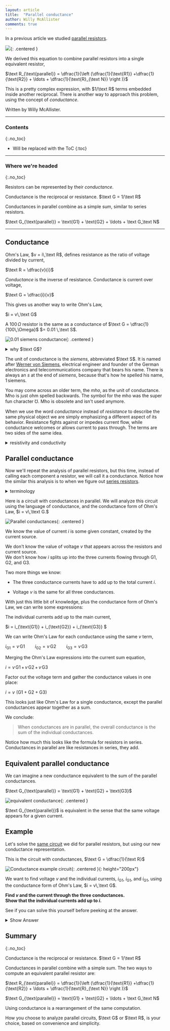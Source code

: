 ```yaml
---
layout: article
title:  "Parallel conductance"
author: Willy McAllister
comments: true
---
```


In a previous article we studied [parallel resistors](http://spinningnumbers.org/a/parallel-resistors.html). 

![](https://ka-perseus-images.s3.amazonaws.com/f84dc8f7aa0ad09db6897028cfe43d93615e3070.svg){: .centered }

We derived this equation to combine parallel resistors into a single equivalent resistor,

$\text R_{\text{parallel}} = \dfrac{1}{\left (\dfrac{1}{\text{R1}} +\dfrac{1}{\text{R2}} + \ldots + \dfrac{1}{\text{R}_{\text N}} \right )}$

This is a pretty complex expression, with $1/\text R$ terms embedded inside another reciprocal. There is another way to approach this problem, using the concept of *conductance*.
  
Written by Willy McAllister.

----

### Contents
{:.no_toc}

* Will be replaced with the ToC
{:toc}

----

### Where we're headed 
{:.no_toc}

Resistors can be represented by their *conductance*.

Conductance is the reciprocal or resistance. $\text G = 1/\text R$

Conductances in parallel combine as a simple sum, similar to series resistors. 

$\text G_{\text{parallel}} = \text{G1} + \text{G2} + \ldots + \text G_\text N$ 

----

## Conductance

Ohm's Law, $v = i\,\text R$, defines resistance as the ratio of voltage divided by current,

$\text R = \dfrac{v}{i}$

*Conductance* is the inverse of resistance. Conductance is current over voltage,

$\text G = \dfrac{i}{v}$

This gives us another way to write Ohm's Law,

 $i = v\,\text G$

 A $100\,\Omega$ resistor is the same as a conductance of $\text G = \dfrac{1}{100\,\Omega}$ $= 0.01 \,\text S$.

![0.01 siemens conductance](https://ka-perseus-images.s3.amazonaws.com/9314d8633e131f3ae8976087f222a35bfa4dddc7.svg){: .centered }

 <details>
 <summary>why $\text G$?</summary>
 <p>$\text G$ is used to represent conductance. If memory serves me, someone picked $\text G$ because it sort of looks like an omega $\Omega$ rotated left. The $\text G$ letter only makes $90^\circ$of rotation, but that's as close as you can get to an upside down $\mho$ character using an ordinary typewriter. That's the story I heard.</p>
 </details>

The unit of conductance is the *siemens*, abbreviated $\text S$. It is named after [Werner von Siemens](https://en.wikipedia.org/wiki/Werner_von_Siemens), electrical engineer and founder of the German electronics and telecommunications company that bears his name. There is always an *s* at the end of *siemens*, because that's how he spelled his name, $1\,\text{siemens}$. 

You may come across an older term, the *mho*, as the unit of conductance. Mho is just ohm spelled backwards. The symbol for the mho was the super fun character $\mho$. Mho is obsolete and isn't used anymore.

When we use the word *conductance* instead of *resistance* to describe the same physical object we are simply emphasizing a different aspect of its behavior. Resistance fights against or impedes current flow, while conductance welcomes or allows current to pass through. The terms are two sides of the same idea. 

<details>
<summary>resistivity and conductivity</summary>
<p>You may have heard the terms <em>resistivity</em> and <em>conductivity</em>. These sound a lot like <em>resistance</em> and <em>conductance</em>, but resistivity and conductivity are a little different. They are properties of the bulk materials used to fabricate individual resistors. For more information, see <a href="http://spinningnumbers.org/a/resistance-resistivity.html">Resistance and resistivity</a> or this Wikipedia page on <a href="https://en.wikipedia.org/wiki/Electrical_resistance_and_conductance">Electrical Resistance and Conductance</a>.</p>
</details>

## Parallel conductance

Now we'll repeat the analysis of parallel resistors, but this time, instead of calling each component a resistor, we will call it a conductance. Notice how the similar this analysis is to when we figure out [series resistors](http://spinningnumbers.org/a/series-resistors.html#resistors-in-series).  

<details>
    <summary>terminology</summary>
    <p>The component we are studying is called a <em>conductance</em> as opposed to a <em>conductor</em>. Conductor sounds too much like a simple wire. It is also fine to refer to it as a resistor: "Resistor $\text{G1}$ has a conductance of $0.01\,\text S$".</p>
</details>

Here is a circuit with conductances in parallel. We will analyze this circuit using the language of conductance, and the conductance form of Ohm's Law, $i = v\,\text G.$

![Parallel conductances](https://ka-perseus-images.s3.amazonaws.com/8c5da88c8c0487fd2e52679c83c2a80cbe977d8c.svg){: .centered }

We know the value of current $i$ is some given constant, created by the current source. 

We don't know the value of voltage $v$ that appears across the resistors and current source.  
We don't know how $i$ splits up into the three currents flowing through $\text{G1}, \text{G2},$ and $\text{G3}$.

Two more things we know:

* The three conductance currents have to add up to the total current $i$. 

* Voltage $v$ is the same for all three conductances. 

With just this little bit of knowledge, plus the conductance form of Ohm's Law, we can write some expressions:

The individual currents add up to the main current,

$i = i_{\text{G1}} + i_{\text{G2}} + i_{\text{G3}} $

We can write Ohm's Law for each conductance using the same $v$ term,

$i_{\text{G1}} = v \, \text{G1} \qquad i_{\text{G2}} = v \, \text{G2} \qquad  i_{\text{G3}} = v \, \text{G3}$

Merging the Ohm's Law expressions into the current sum equation,

$i = v\, \text{G1} \,+\, v\, \text{G2} \,+\, v\, \text{G3}$

Factor out the voltage term and gather the conductance values in one place:

$i = v\,\, (\text{G1} + \text{G2} + \text{G3})$

This looks just like Ohm's Law for a single conductance, except the parallel conductances appear together as a sum.  

We conclude: 

>When conductances are in parallel, the overall conductance is the sum of the individual conductances.

Notice how much this looks like the formula for resistors in series. Conductances in parallel are like resistances in series, they add.

## Equivalent parallel conductance

We can imagine a new conductance equivalent to the sum of the parallel conductances.   

$\text G_{\text{parallel}} = \text{G1} + \text{G2} + \text{G3}$

![equivalent conductance](https://ka-perseus-images.s3.amazonaws.com/d92e1e523f0e158a9c58c2a358b03b11ea339d3a.svg){: .centered }

$\text G_{\text{parallel}}$ is equivalent in the sense that the same voltage appears for a given current.

## Example

Let's solve the [same circuit](http://spinningnumbers.org/a/parallel-resistors.html#concept-check) we did for parallel resistors, but using our new conductance representation. 

This is the circuit with conductances, $\text G = \dfrac{1}{\text R}$

![Conductance example circuit](https://ka-perseus-images.s3.amazonaws.com/7e67c138c7b7fc0f2c5f843a4c99d8ab34569031.svg){: .centered }{: height="200px"}

We want to find voltage $v$ and the individual currents, $i_{\text{G1}}$, $i_{\text{G1}}$, and $i_{\text{G1}}$, using the conductance form of Ohm's Law, $i = v\,\text G$.

**Find $v$ and the current through the three conductances.**  
**Show that the individual currents add up to $i$.**

See if you can solve this yourself before peeking at the answer. 

<details>
<summary>Show Answer</summary>
<p>The steps to a solution are:</p>
<ol>
<li>Find the equivalent parallel conductance $G_{parallel}$. </li> 
<li>Find the voltage $v$ using $i = v\,\text G$.</li>
<li>Find the individual currents, again using Ohm's Law.</li>
<li>Verify the individual currents add up to what they should.</li>
</ol>

<p>The equivalent $G_{parallel}$ is the sum of the three conductance values.</p>

<p>$G_{parallel} = 0.02\,\text S + 0.01\,\text S + 0.002\,\text S = 0.032\,\text S$</p>

<p>Now we can find $v$,</p>

<p>$i_{\text S} = v\, G_{parallel}$</p>

<p>$100\,\text{mA} =  v\cdot 0.032\,\text S$</p>

<p>$v = \dfrac{100\,\text{mA}}{0.032\,\text S} = 3.125\,\text{V}$</p>

<img src="https://ka-perseus-images.s3.amazonaws.com/5a3a7645376d3e8de8b8e9757275000d4de3377d.svg">

<p>As expected, this gives the same $v$ as the conventional parallel resistor analysis. </p>

<p>Now work through the individual currents,</p>

<p>$i_{\text{G1}} = v\, \text{G1} = 3.125\,\text{V} \cdot 0.02\,\text S\phantom{0} = 62.50\,\text{mA}$</p>

<p>$i_{\text{G2}} = v\, \text{G2} = 3.125\,\text{V} \cdot 0.01\,\text S\phantom{0} = 31.25\,\text{mA}$</p>

<p>$i_{\text{G3}} = v\, \text{G3} = 3.125\,\text{V} \cdot 0.002\,\text S = \phantom{0}6.25\,\text{mA}$</p>

<p>The full solution looks like this,</p>

<p><img src="https://ka-perseus-images.s3.amazonaws.com/de38336c98f6905a89366fa15c37086d02bfbca7.svg"></p>

<p>And finish up with a check to see if the individual currents add up to the source current,</p>

<p>$62.5\,\text{mA} + 31.25\,\text{mA} + 6.25\,\text{mA} = 100\,\text{mA}\qquad$ Yes!</p>
</details>

## Summary
{:.no_toc}

Conductance is the reciprocal or resistance. $\text G = 1/\text R$

Conductances in parallel combine with a simple sum. The two ways to compute an equivalent parallel resistor are:

$\text R_{\text{parallel}} = \dfrac{1}{\left (\dfrac{1}{\text{R1}} +\dfrac{1}{\text{R2}} + \ldots + \dfrac{1}{\text{R}_{\text N}} \right )}$

$\text G_{\text{parallel}} = \text{G1} + \text{G2} + \ldots + \text G_\text N$ 

Using conductance is a rearrangement of the same computation.

How you choose to analyze parallel circuits, $\text G$ or $\text R$, is your choice, based on convenience and simplicity.